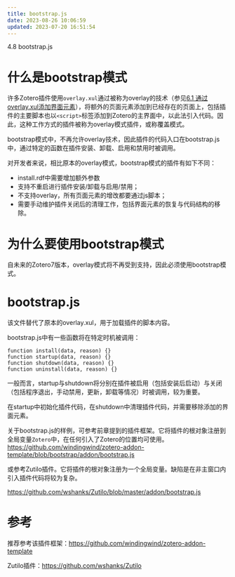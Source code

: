 ```yaml
---
title: bootstrap.js
date: 2023-08-26 10:06:59
updated: 2023-07-20 16:51:54
---
```

4.8 bootstrap.js

# 什么是bootstrap模式

许多Zotero插件使用`overlay.xul`通过被称为overlay的技术（参见[6.1 通过overlay.xul添加界面元素](https://zotero.yuque.com/books/share/8d230829-6004-4934-b4c6-685a7001bfa0/dw1it8)），将额外的页面元素添加到已经存在的页面上，包括插件的主要脚本也以`<script>`标签添加到Zotero的主界面中，以此法引入代码。因此，这种工作方式的插件被称为overlay模式插件，或称覆盖模式。

bootstrap模式中，不再允许overlay技术，因此插件的代码入口在bootstrap.js中，通过特定的函数在插件安装、卸载、启用和禁用时被调用。

对开发者来说，相比原本的overlay模式，bootstrap模式的插件有如下不同：

- install.rdf中需要增加额外参数
- 支持不重启进行插件安装/卸载与启用/禁用；
- 不支持overlay，所有页面元素的增改都要通过js脚本；
- 需要手动维护插件关闭后的清理工作，包括界面元素的恢复与代码结构的移除。

# 为什么要使用bootstrap模式

自未来的Zotero7版本，overlay模式将不再受到支持，因此必须使用bootstrap模式。

# bootstrap.js

该文件替代了原本的overlay.xul，用于加载插件的脚本内容。

bootstrap.js中有一些函数将在特定时机被调用：

```
function install(data, reason) {}
function startup(data, reason) {}
function shutdown(data, reason) {}
function uninstall(data, reason) {}
```

一般而言，startup与shutdown将分别在插件被启用（包括安装后启动）与关闭（包括程序退出，手动禁用，更新，卸载等情况）时被调用，较为重要。

在startup中初始化插件代码，在shutdown中清理插件代码，并需要移除添加的界面元素。

关于bootstrap.js的样例，可参考前章提到的插件框架。它将插件的根对象注册到全局变量`Zotero`中，在任何引入了Zotero的位置均可使用。<https://github.com/windingwind/zotero-addon-template/blob/bootstrap/addon/bootstrap.js>

或参考Zutilo插件。它将插件的根对象注册为一个全局变量。缺陷是在非主窗口内引入插件代码将较为复杂。

<https://github.com/wshanks/Zutilo/blob/master/addon/bootstrap.js>

# 参考

推荐参考该插件框架：<https://github.com/windingwind/zotero-addon-template>

Zutilo插件：<https://github.com/wshanks/Zutilo>
